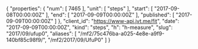 {
  "properties": {
    "num": [
      7465
    ],
    "unit": [
      "steps"
    ],
    "start": [
      "2017-09-08T00:00:00Z"
    ],
    "end": [
      "2017-09-09T00:00:00Z"
    ],
    "published": [
      "2017-09-09T00:00:00Z"
    ]
  },
  "client_id": "https://www-api.jvt.me/fit",
  "date": "2017-09-09T00:00:00Z",
  "kind": "steps",
  "h": "h-measure",
  "slug": "2017/09/ufup0",
  "aliases": [
    "/mf2/75c476ba-a025-4e8e-a9f9-140bf85c98f9/",
    "/mf2/2017/09/UfuP0"
  ]
}
